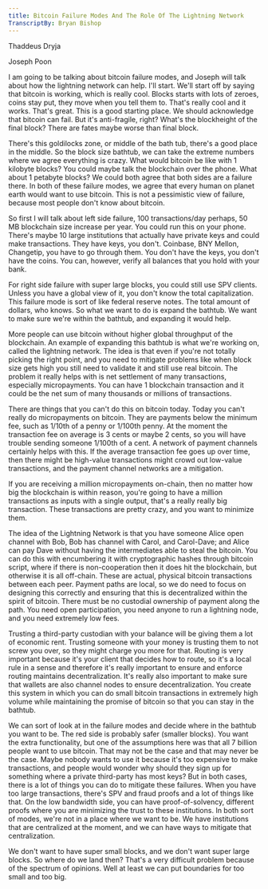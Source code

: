 ```yaml
---
title: Bitcoin Failure Modes And The Role Of The Lightning Network
TranscriptBy: Bryan Bishop
---
```


Thaddeus Dryja

Joseph Poon

I am going to be talking about bitcoin failure modes, and Joseph will talk about how the lightning network can help. I'll start. We'll start off by saying that bitcoin is working, which is really cool. Blocks starts with lots of zeroes, coins stay put, they move when you tell them to. That's really cool and it works. That's great. This is a good starting place. We should acknowledge that bitcoin can fail. But it's anti-fragile, right? What's the blockheight of the final block? There are fates maybe worse than final block.

There's this goldilocks zone, or middle of the bath tub, there's a good place in the middle. So the block size bathtub, we can take the extreme numbers where we agree everything is crazy. What would bitcoin be like with 1 kilobyte blocks? You could maybe talk the blockchain over the phone. What about 1 petabyte blocks? We could both agree that both sides are a failure there. In both of these failure modes, we agree that every human on planet earth would want to use bitcoin. This is not a pessimistic view of failure, because most people don't know about bitcoin.

So first I will talk about left side failure, 100 transactions/day perhaps, 50 MB blockchain size increase per year. You could run this on your phone. There's maybe 10 large institutions that actually have private keys and could make transactions. They have keys, you don't. Coinbase, BNY Mellon, Changetip, you have to go through them. You don't have the keys, you don't have the coins. You can, however, verify all balances that you hold with your bank.

For right side failure with super large blocks, you could still use SPV clients. Unless you have a global view of it, you don't know the total capitalization. This failure mode is sort of like federal reserve notes. The total amount of dollars, who knows. So what we want to do is expand the bathtub. We want to make sure we're within the bathtub, and expanding it would help.

More people can use bitcoin without higher global throughput of the blockchain. An example of expanding this bathtub is what we're working on, called the lightning network. The idea is that even if you're not totally picking the right point, and you need to mitigate problems like when block size gets high you still need to validate it and still use real bitcoin. The problem it really helps with is net settlement of many transactions, especially micropayments. You can have 1 blockchain transaction and it could be the net sum of many thousands or millions of transactions.

There are things that you can't do this on bitcoin today. Today you can't really do micropayments on bitcoin. They are payments below the minimum fee, such as 1/10th of a penny or 1/100th penny. At the moment the transaction fee on average is 3 cents or maybe 2 cents, so you will have trouble sending someone 1/100th of a cent. A network of payment channels certainly helps with this. If the average transaction fee goes up over time, then there might be high-value transactions might crowd out low-value transactions, and the payment channel networks are a mitigation.

If you are receiving a million micropayments on-chain, then no matter how big the blockchain is within reason, you're going to have a million transactions as inputs with a single output, that's a really really big transaction. These transactions are pretty crazy, and you want to minimize them.

The idea of the Lightning Network is that you have someone Alice open channel with Bob, Bob has channel with Carol, and Carol-Dave; and Alice can pay Dave without having the intermediates able to steal the bitcoin. You can do this with encumbering it with cryptographic hashes through bitcoin script, where if there is non-cooperation then it does hit the blockchain, but otherwise it is all off-chain. These are actual, physical bitcoin transactions between each peer. Payment paths are local, so we do need to focus on designing this correctly and ensuring that this is decentralized within the spirit of bitcoin. There must be no custodial ownership of payment along the path. You need open participation, you need anyone to run a lightning node, and you need extremely low fees.

Trusting a third-party custodian with your balance will be giving them a lot of economic rent. Trusting someone with your money is trusting them to not screw you over, so they might charge you more for that. Routing is very important because it's your client that decides how to route, so it's a local rule in a sense and therefore it's really important to ensure and enforce routing maintains decentralization. It's really also important to make sure that wallets are also channel nodes to ensure decentralization. You create this system in which you can do small bitcoin transactions in extremely high volume while maintaining the promise of bitcoin so that you can stay in the bathtub.

We can sort of look at in the failure modes and decide where in the bathtub you want to be. The red side is probably safer (smaller blocks). You want the extra functionality, but one of the assumptions here was that all 7 billion people want to use bitcoin. That may not be the case and that may never be the case. Maybe nobody wants to use it because it's too expensive to make transactions, and people would wonder why should they sign up for something where a private third-party has most keys? But in both cases, there is a lot of things you can do to mitigate these failures. When you have too large transactions, there's SPV and fraud proofs and a lot of things like that. On the low bandwidth side, you can have proof-of-solvency, different proofs where you are minimizing the trust to these institutions. In both sort of modes, we're not in a place where we want to be. We have institutions that are centralized at the moment, and we can have ways to mitigate that centralization.

We don't want to have super small blocks, and we don't want super large blocks. So where do we land then? That's a very difficult problem because of the spectrum of opinions. Well at least we can put boundaries for too small and too big.
